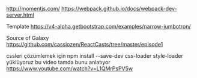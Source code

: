 http://momentjs.com/
https://webpack.github.io/docs/webpack-dev-server.html

Template
https://v4-alpha.getbootstrap.com/examples/narrow-jumbotron/

Source of Galaxy
https://github.com/cassiozen/ReactCasts/tree/master/episode1

cssleri çözümlemek için
npm install --save-dev css-loader style-loader yüklüyoruz
bu video tamda bunu anlatıyor
https://www.youtube.com/watch?v=L1QMrPsPV5w

